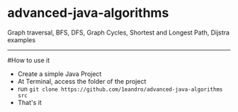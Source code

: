 # advanced-java-algorithms
Graph traversal, BFS, DFS, Graph Cycles, Shortest and Longest Path, Dijstra examples


-------------------

#How to use it

- Create a simple Java Project
- At Terminal, access the folder of the project
- run `git clone https://github.com/1eandro/advanced-java-algorithms src`
- That's it

